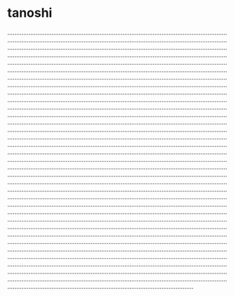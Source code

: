 # tanoshi
.................................................................................................................................................................................................................................................................................................................................................................................................................................................................................................................................................................................................................................................................................................................................................................................................................................................................................................................................................................................................................................................................................................................................................................................................................................................................................................................................................................................................................................................................................................................................................................................................................................................................................................................................................................................................................................................................................................................................................................................................................................................................................................................................................................................................................................................................................................................................................................................................................................................................................................................................................................................................................................................................................................................................................................................................................................................................................................................................................................................................................................................................................................................................................................................................................................................................................................................................................................................................................................................................................................................................................................................................................................................................................................................................................................................................................................................................................................................................................................................................................................................................................................................................................................................................................................................................................................................................................................................................................................................................................................
